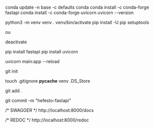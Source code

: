 conda update -n base -c defaults conda
conda install -c conda-forge fastapi
conda install -c conda-forge uvicorn
uvicorn --version

python3 -m venv venv
. venv/bin/activate
pip install -U pip setuptools

ou

deactivate

pip install fastapi
pip install uvicorn

uvicorn main:app --reload

git init

touch .gitignore
__pycache__
venv
.DS_Store

git add .

git commit -m "hefesto-fastapi"

/* SWAGGER */
http://localhost:8000/docs

/* REDOC */
http://localhost:8000/redoc

